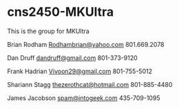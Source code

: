 cns2450-MKUltra
===============

This is the group for MKUltra

Brian Rodham 
Rodhambrian@yahoo.com
801.669.2078

Dan Druff
dandruff@gmail.com
801-373-9120

Frank Hadrian
Vivoon29@gmail.com
801-755-5012

Shariann Stagg
thezerothcat@hotmail.com
801-885-4480

James Jacobson
spam@intogeek.com
435-709-1095
